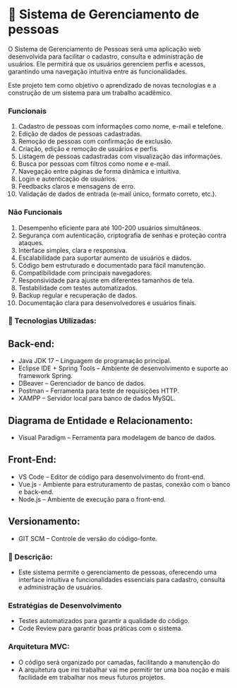 # 📌 Sistema de Gerenciamento de pessoas
O Sistema de Gerenciamento de Pessoas será uma aplicação web desenvolvida para facilitar o cadastro, consulta e administração de usuários. Ele permitirá que os usuários gerenciem perfis e acessos, garantindo uma navegação intuitiva entre as funcionalidades.

Este projeto tem como objetivo o aprendizado de novas tecnologias e a construção de um sistema para um trabalho acadêmico.

### Funcionais

1. Cadastro de pessoas com informações como nome, e-mail e telefone.
2. Edição de dados de pessoas cadastradas.
3. Remoção de pessoas com confirmação de exclusão.
4. Criação, edição e remoção de usuários e perfis.
5. Listagem de pessoas cadastradas com visualização das informações.
6. Busca por pessoas com filtros como nome e e-mail.
7. Navegação entre páginas de forma dinâmica e intuitiva.
8. Login e autenticação de usuários.
9. Feedbacks claros e mensagens de erro.
10. Validação de dados de entrada (e-mail único, formato correto, etc.).

### Não Funcionais

1. Desempenho eficiente para até 100-200 usuários simultâneos.
2. Segurança com autenticação, criptografia de senhas e proteção contra ataques.
3. Interface simples, clara e responsiva.
4. Escalabilidade para suportar aumento de usuários e dados.
5. Código bem estruturado e documentado para fácil manutenção.
6. Compatibilidade com principais navegadores.
7. Responsividade para ajuste em diferentes tamanhos de tela.
8. Testabilidade com testes automatizados.
9. Backup regular e recuperação de dados.
10. Documentação clara para desenvolvedores e usuários finais.

### 🚀 Tecnologias Utilizadas:

## Back-end: 

- Java JDK 17 – Linguagem de programação principal.
- Eclipse IDE + Spring Tools – Ambiente de desenvolvimento e suporte ao framework Spring.
- DBeaver – Gerenciador de banco de dados.
- Postman – Ferramenta para teste de requisições HTTP.
- XAMPP – Servidor local para banco de dados MySQL.

## Diagrama de Entidade e Relacionamento:

- Visual Paradigm – Ferramenta para modelagem de banco de dados.

## Front-End:

- VS Code – Editor de código para desenvolvimento do front-end.
- Vue.js - Ambiente para estruturamento de pastas, conexão com o banco e back-end.
- Node.js – Ambiente de execução para o front-end.

## Versionamento:

- GIT SCM – Controle de versão do código-fonte.

### 📝 Descrição:

- Este sistema permite o gerenciamento de pessoas, oferecendo uma interface intuitiva e funcionalidades essenciais para cadastro, consulta e administração de usuários.

### Estratégias de Desenvolvimento

- Testes automatizados para garantir a qualidade do código.
- Code Review para garantir boas práticas com o sistema.

### Arquitetura MVC:

- O código será organizado por camadas, facilitando a manutenção do
- A arquitetura que irei trabalhar vai me permitir ter uma boa noção e mais facilidade em trabalhar nos meus futuros projetos.
